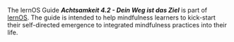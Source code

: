 The lernOS Guide ***Achtsamkeit 4.2 - Dein Weg ist das Ziel*** is part of [lernOS](https://lernos.org). The guide is intended to help mindfulness learners to kick-start their self-directed emergence to integrated mindfulness practices into their life.
